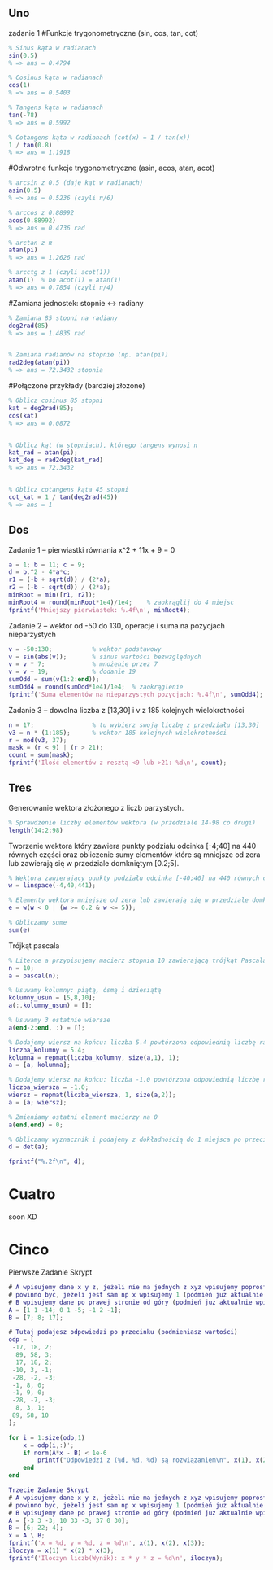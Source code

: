 ## Uno
zadanie 1
#Funkcje trygonometryczne (sin, cos, tan, cot)

```matlab
% Sinus kąta w radianach
sin(0.5)
% => ans = 0.4794

% Cosinus kąta w radianach
cos(1)
% => ans = 0.5403

% Tangens kąta w radianach
tan(-78)
% => ans = 0.5992

% Cotangens kąta w radianach (cot(x) = 1 / tan(x))
1 / tan(0.8)
% => ans = 1.1918
```

#Odwrotne funkcje trygonometryczne (asin, acos, atan, acot)
```matlab
% arcsin z 0.5 (daje kąt w radianach)
asin(0.5)
% => ans = 0.5236 (czyli π/6)

% arccos z 0.88992
acos(0.88992)
% => ans = 0.4736 rad

% arctan z π
atan(pi)
% => ans = 1.2626 rad

% arcctg z 1 (czyli acot(1))
atan(1)  % bo acot(1) = atan(1)
% => ans = 0.7854 (czyli π/4)
```

#Zamiana jednostek: stopnie ↔ radiany
```matlab
% Zamiana 85 stopni na radiany
deg2rad(85)
% => ans = 1.4835 rad


% Zamiana radianów na stopnie (np. atan(pi))
rad2deg(atan(pi))
% => ans = 72.3432 stopnia
```

#Połączone przykłady (bardziej złożone)
```matlab
% Oblicz cosinus 85 stopni
kat = deg2rad(85);
cos(kat)
% => ans = 0.0872


% Oblicz kąt (w stopniach), którego tangens wynosi π
kat_rad = atan(pi);
kat_deg = rad2deg(kat_rad)
% => ans = 72.3432


% Oblicz cotangens kąta 45 stopni
cot_kat = 1 / tan(deg2rad(45))
% => ans = 1
```



## Dos
Zadanie 1 – pierwiastki równania x^2 + 11x + 9 = 0
```matlab
a = 1; b = 11; c = 9;
d = b.^2 - 4*a*c;
r1 = (-b + sqrt(d)) / (2*a);
r2 = (-b - sqrt(d)) / (2*a);
minRoot = min([r1, r2]);
minRoot4 = round(minRoot*1e4)/1e4;    % zaokrąglij do 4 miejsc
fprintf('Mniejszy pierwiastek: %.4f\n', minRoot4);
```

Zadanie 2 – wektor od -50 do 130, operacje i suma na pozycjach nieparzystych
```matlab
v = -50:130;           % wektor podstawowy
v = sin(abs(v));       % sinus wartości bezwzględnych
v = v * 7;             % mnożenie przez 7
v = v + 19;            % dodanie 19
sumOdd = sum(v(1:2:end));
sumOdd4 = round(sumOdd*1e4)/1e4;  % zaokrąglenie
fprintf('Suma elementów na nieparzystych pozycjach: %.4f\n', sumOdd4);
```

Zadanie 3 – dowolna liczba z [13,30] i v z 185 kolejnych wielokrotności
```matlab
n = 17;                % tu wybierz swoją liczbę z przedziału [13,30]
v3 = n * (1:185);      % wektor 185 kolejnych wielokrotności
r = mod(v3, 37);       
mask = (r < 9) | (r > 21);
count = sum(mask);
fprintf('Ilość elementów z resztą <9 lub >21: %d\n', count);
```

## Tres

Generowanie wektora złożonego z liczb parzystych.

```matlab
% Sprawdzenie liczby elementów wektora (w przedziale 14-98 co drugi)
length(14:2:98)
```

Tworzenie wektora który zawiera punkty podziału odcinka [-4;40] na 440 równych części oraz obliczenie sumy elementów które są mniejsze od zera lub zawierają się w przedziale domkniętym [0.2;5].

```matlab
% Wektora zawierający punkty podziału odcinka [-40;40] na 440 równych części (do 440 trzeba zawsze dodać 1)
w = linspace(-4,40,441);

% Elementy wektora mniejsze od zera lub zawierają się w przedziale domkniętym [0.2;5]
e = w(w < 0 | (w >= 0.2 & w <= 5));

% Obliczamy sume
sum(e)
```

Trójkąt pascala

```matlab
% Literce a przypisujemy macierz stopnia 10 zawierającą trójkąt Pascala.
n = 10;
a = pascal(n);

% Usuwamy kolumny: piątą, ósmą i dziesiątą
kolumny_usun = [5,8,10];
a(:,kolumny_usun) = [];

% Usuwamy 3 ostatnie wiersze
a(end-2:end, :) = [];

% Dodajemy wiersz na końcu: liczba 5.4 powtórzona odpowiednią liczbę razy
liczba_kolumny = 5.4;
kolumna = repmat(liczba_kolumny, size(a,1), 1);
a = [a, kolumna];

% Dodajemy wiersz na końcu: liczba -1.0 powtórzona odpowiednią liczbę razy
liczba_wiersza = -1.0;
wiersz = repmat(liczba_wiersza, 1, size(a,2));
a = [a; wiersz];

% Zmieniamy ostatni element macierzy na 0
a(end,end) = 0;

% Obliczamy wyznacznik i podajemy z dokładnością do 1 miejsca po przecinku
d = det(a);

fprintf("%.2f\n", d);

```

# Cuatro

soon XD

# Cinco
Pierwsze Zadanie Skrypt
```matlab
# A wpisujemy dane x y z, jeżeli nie ma jednych z xyz wpisujemy poprostu 0 w miejsce w którym x lub y lub z
# powinno byc, jeżeli jest sam np x wpisujemy 1 (podmień juz aktualnie wpisane dane)
# B wpisujemy dane po prawej stronie od góry (podmień juz aktualnie wpisane dane)
A = [1 1 -14; 0 1 -5; -1 2 -1];
B = [7; 8; 17];

# Tutaj podajesz odpowiedzi po przecinku (podmieniasz wartości)
odp = [
 -17, 18, 2;
  89, 58, 3;
  17, 18, 2;
 -10, 3, -1;
 -28, -2, -3;
 -1, 8, 0;
 -1, 9, 0;
 -28, -7, -3;
  8, 3, 1;
 89, 58, 10
];

for i = 1:size(odp,1)
    x = odp(i,:)';
    if norm(A*x - B) < 1e-6
        printf("Odpowiedzi z (%d, %d, %d) są rozwiązaniem\n", x(1), x(2), x(3));
    end
end
```
```matlab
Trzecie Zadanie Skrypt
# A wpisujemy dane x y z, jeżeli nie ma jednych z xyz wpisujemy poprostu 0 w miejsce w którym x lub y lub z
# powinno byc, jeżeli jest sam np x wpisujemy 1 (podmień juz aktualnie wpisane dane)
# B wpisujemy dane po prawej stronie od góry (podmień juz aktualnie wpisane dane)
A = [-3 3 -3; 10 33 -3; 37 0 30];
B = [6; 22; 4];
x = A \ B;
fprintf('x = %d, y = %d, z = %d\n', x(1), x(2), x(3));
iloczyn = x(1) * x(2) * x(3);
fprintf('Iloczyn liczb(Wynik): x * y * z = %d\n', iloczyn);
```
